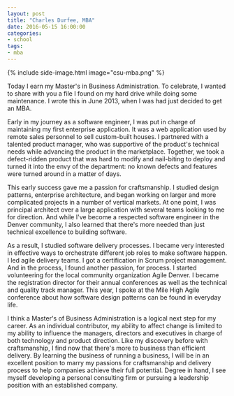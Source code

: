 ```yaml
---
layout: post
title: "Charles Durfee, MBA"
date: 2016-05-15 16:00:00
categories:
- school
tags:
- mba
---
```


{% include side-image.html image="csu-mba.png" %}

Today I earn my Master's in Business Administration. To celebrate, I wanted to
share with you a file I found on my hard drive while doing some maintenance. I
wrote this in June 2013, when I was had just decided to get an MBA.

>
Early in my journey as a software engineer, I was put in charge of maintaining my first enterprise application. It was a web application used by remote sales personnel to sell custom-built houses. I partnered with a talented product manager, who was supportive of the product's technical needs while advancing the product in the marketplace. Together, we took a defect-ridden product that was hard to modify and nail-biting to deploy and turned it into the envy of the department: no known defects and features were turned around in a matter of days.

>
This early success gave me a passion for craftsmanship. I studied design patterns, enterprise architecture, and began working on larger and more complicated projects in a number of vertical markets. At one point, I was principal architect over a large application with several teams looking to me for direction. And while I've become a respected software engineer in the Denver community, I also learned that there's more needed than just technical excellence to building software.

>
As a result, I studied software delivery processes. I became very interested in effective ways to orchestrate different job roles to make software happen. I led agile delivery teams. I got a certification in Scrum project management. And in the process, I found another passion, for process. I started volunteering for the local community organization Agile Denver. I became the registration director for their annual conferences as well as the technical and quality track manager. This year, I spoke at the Mile High Agile conference about how software design patterns can be found in everyday life.

>
I think a Master's of Business Administration is a logical next step for my career. As an individual contributor, my ability to affect change is limited to my ability to influence the managers, directors and executives in charge of both technology and product direction. Like my discovery before with craftsmanship, I find now that there's more to business than efficient delivery. By learning the business of running a business, I will be in an excellent position to marry my passions for craftsmanship and delivery process to help companies achieve their full potential. Degree in hand, I see myself developing a personal consulting firm or pursuing a leadership position with an established company.
